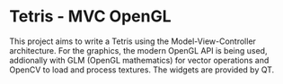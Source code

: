 # Tetris - MVC OpenGL

This project aims to write a Tetris using the Model-View-Controller architecture.
For the graphics, the modern OpenGL API is being used, addionally with GLM (OpenGL mathematics) for vector operations and OpenCV to load and process textures.
The widgets are provided by QT.
